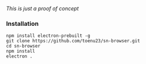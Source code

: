 *This is just a proof of concept*
### Installation
    npm install electron-prebuilt -g
    git clone https://github.com/toenu23/sn-browser.git
    cd sn-browser
    npm install
    electron .
